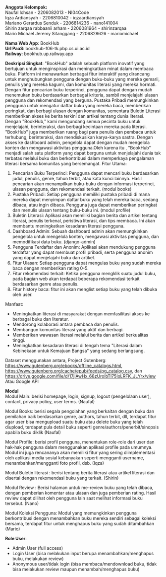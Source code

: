 **Anggota Kelompok:**   
Naufal Ichsan - 2206082013 - NI04Code  
Iqza Ardiansyah - 2206810042 - iqzaardiansyah  
Mariano Gerardus Senduk - 2206814236 - nano141004  
Shirin zarqaa rabbaanii arham - 2206081964 - shirinzarqaa  
Mario Michael Jeremy Sitanggang - 2206828626 - mariomichael  

**Nama Web App**: BookHub       
**Url PaaS**: bookhub-f06-tk.pbp.cs.ui.ac.id  
**Railway**: bookhub.up.railway.app   

**Deskripsi Singkat**:
"BookHub" adalah sebuah platform inovatif yang bertujuan untuk menginspirasi dan meningkatkan minat dalam membaca buku. Platform ini menawarkan berbagai fitur interaktif yang dirancang untuk menghubungkan pengguna dengan buku-buku yang mereka gemarii, penulis yang mereka kagumi, dan komunitas literasi yang mereka hormati. Dengan fitur pencarian buku terperinci, pengguna dapat dengan mudah menemukan buku berdasarkan berbagai kriteria, sambil menjelajahi ulasan pengguna dan rekomendasi yang berguna. Pustaka Pribadi memungkinkan pengguna untuk mengatur daftar buku yang mereka baca, memberikan peringkat, dan berbagi ulasan dengan komunitas, sementara Buletin Literasi memberikan akses ke berita terkini dan artikel tentang dunia literasi. Dengan "BookHub," kami mengundang semua pecinta buku untuk menjelajahi, berinteraksi, dan berbagi kecintaan mereka pada literasi.
"BookHub" juga memberikan ruang bagi para penulis dan pembaca untuk terhubung, berinteraksi, dan mendiskusikan karya-karya sastra. Dengan akses ke dashboard admin, pengelola dapat dengan mudah mengelola konten dan mengawasi aktivitas pengguna.Oleh karena itu , "BookHub"  menjadi salah satu platform yang dapat berguna untuk menjelajahi dunia tak terbatas  melalui buku dan berkontribusi dalam memperkaya pengalaman literasi bersama komunitas yang bersemangat.
Fitur Utama:
1. Pencarian Buku Terperinci: Pengguna dapat mencari buku berdasarkan judul, penulis, genre, tahun terbit, atau kata kunci lainnya. Hasil pencarian akan menampilkan buku-buku dengan informasi terperinci, ulasan pengguna, dan rekomendasi terkait. (modul books)
2. Pustaka Pribadi: Setiap pengguna memiliki pustaka pribadi di mana mereka dapat menyimpan daftar buku yang telah mereka baca, sedang dibaca, atau ingin dibaca. Pengguna juga dapat memberikan peringkat dan menulis ulasan tentang buku-buku ini. (modul profile)
3. Buletin Literasi: Aplikasi akan memiliki bagian berita dan artikel tentang literasi, penulis terkenal, peristiwa literasi, dan tips membaca. Ini akan membantu meningkatkan kesadaran literasi pengguna.
4. Dashboard Admin: Sebuah dashboard admin akan memungkinkan pengelola untuk mengelola konten, mengawasi aktivitas pengguna, dan memodifikasi data buku. (django-admin)
5. Pengguna Terdaftar dan Anonim: Aplikasi akan mendukung pengguna terdaftar yang dapat membuat profil pribadi, serta pengguna anonim yang dapat menjelajahi buku dan artikel.
6. Fitur Ulasan: Setiap pengguna dapat mengulas buku yang sudah mereka baca dengan memberikan rating 0-5.
7. Fitur rekomendasi terkait: Ketika pengguna mengklik suatu judul buku, pada bagian web akan terdapat beberapa rekomendasi terkait berdasarkan genre atau penulis.
8. Fitur history baca: fitur ini akan menglist setiap buku yang telah dibuka oleh user.

Manfaat:
- Meningkatkan literasi di masyarakat dengan memfasilitasi akses ke berbagai buku dan literatur.
- Mendorong kolaborasi antara pembaca dan penulis.
- Membangun komunitas literasi yang aktif dan berbagi.
- Memberikan wawasan literasi melalui berita dan artikel berkualitas tinggi.
- Meningkatkan kesadaran literasi di tengah tema "Literasi dalam Kebinekaan untuk Kemajuan Bangsa" yang sedang berlangsung.

Dataset menggunakan antara,
Project Gutenberg: https://www.gutenberg.org/ebooks/offline_catalogs.html, https://www.gutenberg.org/cache/epub/feeds/pg_catalog.csv, dan https://drive.google.com/file/d/17jiAwHx_68zUrolbTl75IoLRFK_JLYrx/view
Atau Google API


**Modul**  
Modul Main: berisi homepage, login, signup, logout (pengelolaan user), contact, privacy policy, user terms. (Naufal)  

Modul Books: berisi segala pengolahan yang berkaitan dengan buku dan pemilahan baik berdasarkan genre, authors, tahun terbit, dll, terdapat fitur agar user bisa mengupload suatu buku atau delete buku yang telah diupload, terdapat pula detail buku seperti genre/authors/penerbit/sinopsis apabila buku diklik (Naufal)  

Modul Profile: berisi profil pengguna, menentukan role-role dari user dan hak-hak pengguna dalam menggunakan aplikasi profile pada umumnya. Modul ini juga rencananya akan memiliki fitur yang sering diimplementasi oleh aplikasi media sosial kebanyakan seperti mengganti username, menambahkan/mengganti foto profil, dsb. (Iqza)  

Modul Buletin literasi : berisi tentang berita literasi atau artikel literasi dan disertai dengan rekomendasi buku yang terkait. (Shirin)  

Modul Review : Berisi halaman untuk me-review buku yang telah dibaca, dengan pemberian komentar atau ulasan dan juga pemberian rating. Hasil review dapat dilihat oleh pengguna lain saat melihat informasi buku tersebut. (Nano)   

Modul Koleksi Pengguna: Modul yang memungkinkan pengguna berkontribusi dengan menambahkan buku mereka sendiri sebagai koleksi bersama, terdapat fitur untuk menghapus buku yang sudah ditambahkan (Mario)



**Role User**:  
- Admin User (full access)  
- Login User (bisa melakukan input berupa menambahkan/menghapus buku, melakukan review)  
- Anonymous user/tidak login (bisa membaca/mendownload buku, tidak bisa melakukan review maupun menambah/menghapus buku)